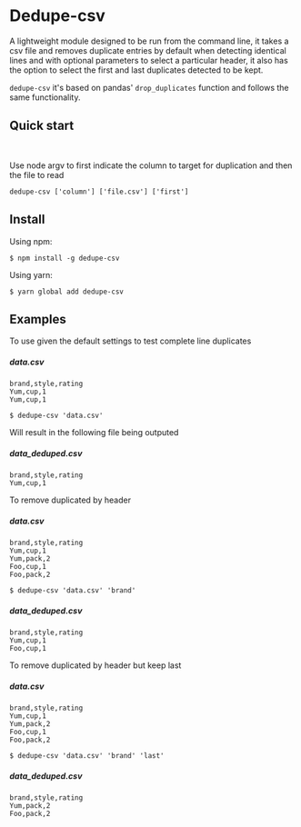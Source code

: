 # Dedupe-csv

A lightweight module designed to be run from the command line, it takes a csv file and removes duplicate entries by default when detecting identical lines and with optional parameters to select a particular header, it also has the option to select the first and last duplicates detected to be kept.

`dedupe-csv` it's based on pandas' `drop_duplicates` function and follows the same functionality.

## Quick start
<br />

Use node argv to first indicate the column to target for duplication and then the file to read

`dedupe-csv ['column'] ['file.csv'] ['first']`

## Install

Using npm:

```console
$ npm install -g dedupe-csv
```

Using yarn:

```console
$ yarn global add dedupe-csv
```

## Examples

To use given the default settings to test complete line duplicates

##### data.csv

```
brand,style,rating
Yum,cup,1
Yum,cup,1
```

`$ dedupe-csv 'data.csv'`

Will result in the following file being outputed

##### data_deduped.csv
```
brand,style,rating
Yum,cup,1
```

To remove duplicated by header

##### data.csv

```
brand,style,rating
Yum,cup,1
Yum,pack,2
Foo,cup,1
Foo,pack,2
```

`$ dedupe-csv 'data.csv' 'brand'`

##### data_deduped.csv
```
brand,style,rating
Yum,cup,1
Foo,cup,1
```

To remove duplicated by header but keep last 

##### data.csv

```
brand,style,rating
Yum,cup,1
Yum,pack,2
Foo,cup,1
Foo,pack,2
```

`$ dedupe-csv 'data.csv' 'brand' 'last'`

##### data_deduped.csv
```
brand,style,rating
Yum,pack,2
Foo,pack,2
```

